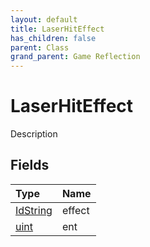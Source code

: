 ```yaml
---
layout: default
title: LaserHitEffect
has_children: false
parent: Class
grand_parent: Game Reflection
---
```

# LaserHitEffect
Description 

## Fields

| Type | Name |
|:-------------|:--------------|
| [IdString](/docs/game-reflection/components/id_string) | effect |
| [uint](/docs/game-reflection/components/uint) | ent |

